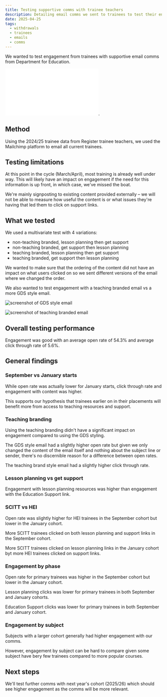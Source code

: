 ```yaml
---
title: Testing supportive comms with trainee teachers
description: Detailing email comms we sent to trainees to test their engagement with supportive content from Department for Education
date: 2025-04-25
tags:
  - withdrawals
  - trainees
  - emails
  - comms
---
```


We wanted to test engagement from trainees with supportive email comms from Department for Education.

![View full comms test results](Comms-testing-results.pdf).

## Method

Using the 2024/25 trainee data from Register trainee teachers, we used the Mailchimp platform to email all current trainees.

## Testing limitations

At this point in the cycle (March/April), most training is already well under way. This
will likely have an impact on engagement if the need for this information is up front,
in which case, we've missed the boat.​

We're mainly signposting to existing content provided externally – we will not be able
to measure how useful the content is or what issues they're having that led them to
click on support links.

## What we tested

We used a multivariate test with 4 variations:

- non-teaching branded, lesson planning then get support
- non-teaching branded, get support then lesson planning​
- teaching branded, lesson planning then get support​
- teaching branded, get support then lesson planning

We wanted to make sure that the ordering of the content did not have an impact on what users clicked on so we sent different versions of the email where we changed the order.

We also wanted to test engagement with a teaching branded email vs a more GDS style email.

![screenshot of GDS style email](GDS-style-email.png)

![screenshot of teaching branded email](teaching-branded-email.png)

## Overall testing performance

Engagement was good with an average open rate of 54.3% and average click through rate of 5.6%.

## General findings

### September vs January starts

While open rate was actually lower for January starts, click through rate and
engagement with content was higher.​

This supports our hypothesis that trainees earlier on in their placements will benefit
more from access to teaching resources and support.

### Teaching branding

Using the teaching branding didn't have a significant impact on engagement
compared to using the GDS styling.​

The GDS style email had a slightly higher open rate but given we only changed the
content of the email itself and nothing about the subject line or sender, there's no
discernible reason for a difference between open rates.​

The teaching brand style email had a slightly higher click through rate.

### Lesson planning vs get support

Engagement with lesson planning resources was higher than engagement with the Education Support link.

### SCITT vs HEI

Open rate was slightly higher for HEI trainees in the September cohort but lower in the January cohort.

More SCITT trainees clicked on both lesson planning and support links in the September cohort.

More SCITT trainees clicked on lesson planning links in the January cohort byt more HEI trainees clicked on support links.

### Engagement by phase

Open rate for primary trainees was higher in the September cohort but lower in the January cohort.

Lesson planning clicks was lower for primary trainees in both September and January cohorts.

Education Support clicks was lower for primary trainees in both September and January cohort.

### Engagement by subject

Subjects with a larger cohort generally had higher engagement with our comms.

However, engagement by subject can be hard to compare given some subject have bery few trainees compared to more popular courses.

## Next steps

We'll test further comms with next year's cohort (2025/26) which should see higher engagement as the comms will be more relevant.

